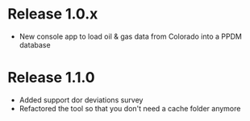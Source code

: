 # Release 1.0.x
* New console app to load oil & gas data from Colorado into a PPDM database

# Release 1.1.0
* Added support dor deviations survey
* Refactored the tool so that you don't need a cache folder anymore 

